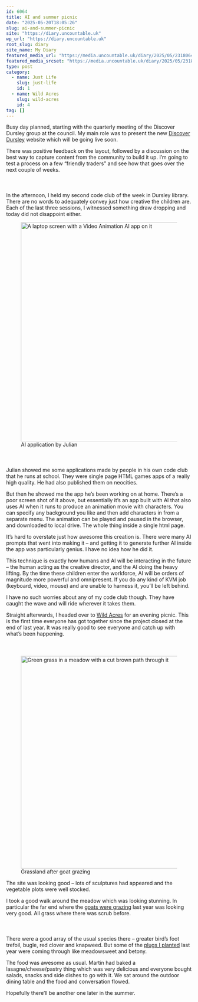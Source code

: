 ```yaml
---
id: 6064
title: AI and summer picnic
date: "2025-05-20T18:05:26"
slug: ai-and-summer-picnic
site: "https://diary.uncountable.uk"
wp_url: "https://diary.uncountable.uk"
root_slug: diary
site_name: My Diary
featured_media_url: "https://media.uncountable.uk/diary/2025/05/23180649/IMG20250520172740.webp"
featured_media_srcset: "https://media.uncountable.uk/diary/2025/05/23180649/IMG20250520172740-300x169.webp 300w, https://media.uncountable.uk/diary/2025/05/23180649/IMG20250520172740-1024x576.webp 1024w, https://media.uncountable.uk/diary/2025/05/23180649/IMG20250520172740-150x150.webp 150w, https://media.uncountable.uk/diary/2025/05/23180649/IMG20250520172740-640x360.webp 640w, https://media.uncountable.uk/diary/2025/05/23180649/IMG20250520172740.webp 1959w"
type: post
category:
  - name: Just Life
    slug: just-life
    id: 1
  - name: Wild Acres
    slug: wild-acres
    id: 4
tag: []
---
```



<p>Busy day planned, starting with the quarterly meeting of the Discover Dursley group at the council.  My main role was to present the new <a href="https://discoverdursley.org.uk/">Discover Dursley</a> website which will be going live soon.</p>



<p>There was positive feedback on the layout, followed by a discussion on the best way to capture content from the community to build it up.  I&#8217;m going to test a process on a few &#8220;friendly traders&#8221; and see how that goes over the next couple of weeks.</p>


<style>.kb-row-layout-id6064_0db4df-75 > .kt-row-column-wrap{align-content:start;}:where(.kb-row-layout-id6064_0db4df-75 > .kt-row-column-wrap) > .wp-block-kadence-column{justify-content:start;}.kb-row-layout-id6064_0db4df-75 > .kt-row-column-wrap{column-gap:var(--global-kb-gap-md, 2rem);row-gap:var(--global-kb-gap-md, 2rem);padding-top:var(--global-kb-spacing-sm, 1.5rem);padding-bottom:var(--global-kb-spacing-sm, 1.5rem);grid-template-columns:repeat(2, minmax(0, 1fr));}.kb-row-layout-id6064_0db4df-75 > .kt-row-layout-overlay{opacity:0.30;}@media all and (max-width: 1024px){.kb-row-layout-id6064_0db4df-75 > .kt-row-column-wrap{grid-template-columns:repeat(2, minmax(0, 1fr));}}@media all and (max-width: 767px){.kb-row-layout-id6064_0db4df-75 > .kt-row-column-wrap{grid-template-columns:minmax(0, 1fr);}.kb-row-layout-id6064_0db4df-75 > .kt-row-column-wrap > .wp-block-kadence-column:nth-of-type(1){order:2;}.kb-row-layout-id6064_0db4df-75 > .kt-row-column-wrap > .wp-block-kadence-column:nth-of-type(2){order:1;}.kb-row-layout-id6064_0db4df-75 > .kt-row-column-wrap > .wp-block-kadence-column:nth-of-type(3){order:12;}.kb-row-layout-id6064_0db4df-75 > .kt-row-column-wrap > .wp-block-kadence-column:nth-of-type(4){order:11;}.kb-row-layout-id6064_0db4df-75 > .kt-row-column-wrap > .wp-block-kadence-column:nth-of-type(5){order:22;}.kb-row-layout-id6064_0db4df-75 > .kt-row-column-wrap > .wp-block-kadence-column:nth-of-type(6){order:21;}.kb-row-layout-id6064_0db4df-75 > .kt-row-column-wrap > .wp-block-kadence-column:nth-of-type(7){order:32;}.kb-row-layout-id6064_0db4df-75 > .kt-row-column-wrap > .wp-block-kadence-column:nth-of-type(8){order:31;}}</style><div class="kb-row-layout-wrap kb-row-layout-id6064_0db4df-75 alignnone wp-block-kadence-rowlayout"><div class="kt-row-column-wrap kt-has-2-columns kt-row-layout-equal kt-tab-layout-inherit kt-mobile-layout-row kt-row-valign-top">
<style>.kadence-column6064_3d0fe1-f4 > .kt-inside-inner-col,.kadence-column6064_3d0fe1-f4 > .kt-inside-inner-col:before{border-top-left-radius:0px;border-top-right-radius:0px;border-bottom-right-radius:0px;border-bottom-left-radius:0px;}.kadence-column6064_3d0fe1-f4 > .kt-inside-inner-col{column-gap:var(--global-kb-gap-sm, 1rem);}.kadence-column6064_3d0fe1-f4 > .kt-inside-inner-col{flex-direction:column;}.kadence-column6064_3d0fe1-f4 > .kt-inside-inner-col > .aligncenter{width:100%;}.kadence-column6064_3d0fe1-f4 > .kt-inside-inner-col:before{opacity:0.3;}.kadence-column6064_3d0fe1-f4{position:relative;}@media all and (max-width: 1024px){.kadence-column6064_3d0fe1-f4 > .kt-inside-inner-col{flex-direction:column;justify-content:center;}}@media all and (max-width: 767px){.kadence-column6064_3d0fe1-f4 > .kt-inside-inner-col{flex-direction:column;justify-content:center;}}</style>
<div class="wp-block-kadence-column kadence-column6064_3d0fe1-f4"><div class="kt-inside-inner-col">
<p>In the afternoon, I held my second code club of the week in Dursley library.  There are no words to adequately convey just how creative the children are.  Each of the last three sessions, I witnessed something draw dropping and today did not disappoint either.</p>



<p></p>
</div></div>


<style>.kadence-column6064_45b1a2-10 > .kt-inside-inner-col,.kadence-column6064_45b1a2-10 > .kt-inside-inner-col:before{border-top-left-radius:0px;border-top-right-radius:0px;border-bottom-right-radius:0px;border-bottom-left-radius:0px;}.kadence-column6064_45b1a2-10 > .kt-inside-inner-col{column-gap:var(--global-kb-gap-sm, 1rem);}.kadence-column6064_45b1a2-10 > .kt-inside-inner-col{flex-direction:column;}.kadence-column6064_45b1a2-10 > .kt-inside-inner-col > .aligncenter{width:100%;}.kadence-column6064_45b1a2-10 > .kt-inside-inner-col:before{opacity:0.3;}.kadence-column6064_45b1a2-10{position:relative;}@media all and (max-width: 1024px){.kadence-column6064_45b1a2-10 > .kt-inside-inner-col{flex-direction:column;justify-content:center;}}@media all and (max-width: 767px){.kadence-column6064_45b1a2-10 > .kt-inside-inner-col{flex-direction:column;justify-content:center;}}</style>
<div class="wp-block-kadence-column kadence-column6064_45b1a2-10"><div class="kt-inside-inner-col">
<figure class="wp-block-image size-large"><img loading="lazy" decoding="async" width="1024" height="594" src="https://media.uncountable.uk/diary/2025/05/23180638/IMG20250520161312-1024x594.webp" alt="A laptop screen with a Video Animation AI app on it" class="wp-image-6065" srcset="https://media.uncountable.uk/diary/2025/05/23180638/IMG20250520161312-1024x594.webp 1024w, https://media.uncountable.uk/diary/2025/05/23180638/IMG20250520161312-300x174.webp 300w, https://media.uncountable.uk/diary/2025/05/23180638/IMG20250520161312-640x371.webp 640w" sizes="auto, (max-width: 1024px) 100vw, 1024px" /><figcaption class="wp-element-caption">AI application by Julian</figcaption></figure>
</div></div>

</div></div>


<p>Julian showed me some applications made by people in his own code club that he runs at school.  They were single page HTML games apps of a really high quality.  He had also published them on neocities.</p>



<p>But then he showed me the app he&#8217;s been working on at home.  There&#8217;s a poor screen shot of it above, but essentially it&#8217;s an app built with AI that also uses AI when it runs to produce an animation movie with characters.  You can specify any background you like and then add characters in from a separate menu.  The animation can be played and paused in the browser, and downloaded to local drive.  The whole thing inside a single html page.</p>



<p>It&#8217;s hard to overstate just how awesome this creation is.  There were many AI prompts that went into making it &#8211; and getting it to generate further AI inside the app was particularly genius.  I have no idea how he did it.</p>



<p>This technique is exactly how humans and AI will be interacting in the future &#8211; the human acting as the creative director, and the AI doing the heavy lifting.  By the time these children enter the workforce, AI will be orders of magnitude more powerful and omnipresent.  If you do any kind of KVM job (keyboard, video, mouse) and are unable to harness it, you&#8217;ll be left behind.</p>



<p>I have no such worries about any of my code club though.  They have caught the wave and will ride wherever it takes them.</p>



<p>Straight afterwards, I headed over to <a href="https://wildacres.org.uk/">Wild Acres</a> for an evening picnic.  This is the first time everyone has got together since the project closed at the end of last year.  It was really good to see everyone and catch up with what&#8217;s been happening.</p>


<style>.kb-row-layout-id6064_92ed98-f3 > .kt-row-column-wrap{align-content:start;}:where(.kb-row-layout-id6064_92ed98-f3 > .kt-row-column-wrap) > .wp-block-kadence-column{justify-content:start;}.kb-row-layout-id6064_92ed98-f3 > .kt-row-column-wrap{column-gap:var(--global-kb-gap-md, 2rem);row-gap:var(--global-kb-gap-md, 2rem);padding-top:var(--global-kb-spacing-sm, 1.5rem);padding-bottom:var(--global-kb-spacing-sm, 1.5rem);grid-template-columns:repeat(2, minmax(0, 1fr));}.kb-row-layout-id6064_92ed98-f3 > .kt-row-layout-overlay{opacity:0.30;}@media all and (max-width: 1024px){.kb-row-layout-id6064_92ed98-f3 > .kt-row-column-wrap{grid-template-columns:repeat(2, minmax(0, 1fr));}}@media all and (max-width: 767px){.kb-row-layout-id6064_92ed98-f3 > .kt-row-column-wrap{grid-template-columns:minmax(0, 1fr);}}</style><div class="kb-row-layout-wrap kb-row-layout-id6064_92ed98-f3 alignnone wp-block-kadence-rowlayout"><div class="kt-row-column-wrap kt-has-2-columns kt-row-layout-equal kt-tab-layout-inherit kt-mobile-layout-row kt-row-valign-top">
<style>.kadence-column6064_c98de5-05 > .kt-inside-inner-col,.kadence-column6064_c98de5-05 > .kt-inside-inner-col:before{border-top-left-radius:0px;border-top-right-radius:0px;border-bottom-right-radius:0px;border-bottom-left-radius:0px;}.kadence-column6064_c98de5-05 > .kt-inside-inner-col{column-gap:var(--global-kb-gap-sm, 1rem);}.kadence-column6064_c98de5-05 > .kt-inside-inner-col{flex-direction:column;}.kadence-column6064_c98de5-05 > .kt-inside-inner-col > .aligncenter{width:100%;}.kadence-column6064_c98de5-05 > .kt-inside-inner-col:before{opacity:0.3;}.kadence-column6064_c98de5-05{position:relative;}@media all and (max-width: 1024px){.kadence-column6064_c98de5-05 > .kt-inside-inner-col{flex-direction:column;justify-content:center;}}@media all and (max-width: 767px){.kadence-column6064_c98de5-05 > .kt-inside-inner-col{flex-direction:column;justify-content:center;}}</style>
<div class="wp-block-kadence-column kadence-column6064_c98de5-05"><div class="kt-inside-inner-col">
<figure class="wp-block-image size-large"><img loading="lazy" decoding="async" width="1024" height="576" src="https://media.uncountable.uk/diary/2025/05/23180709/IMG20250520181117-1024x576.webp" alt="Green grass in a meadow with a cut brown path through it" class="wp-image-6068" srcset="https://media.uncountable.uk/diary/2025/05/23180709/IMG20250520181117-1024x576.webp 1024w, https://media.uncountable.uk/diary/2025/05/23180709/IMG20250520181117-300x169.webp 300w, https://media.uncountable.uk/diary/2025/05/23180709/IMG20250520181117-640x360.webp 640w, https://media.uncountable.uk/diary/2025/05/23180709/IMG20250520181117.webp 1959w" sizes="auto, (max-width: 1024px) 100vw, 1024px" /><figcaption class="wp-element-caption">Grassland after goat grazing</figcaption></figure>
</div></div>


<style>.kadence-column6064_0a9fd1-bc > .kt-inside-inner-col,.kadence-column6064_0a9fd1-bc > .kt-inside-inner-col:before{border-top-left-radius:0px;border-top-right-radius:0px;border-bottom-right-radius:0px;border-bottom-left-radius:0px;}.kadence-column6064_0a9fd1-bc > .kt-inside-inner-col{column-gap:var(--global-kb-gap-sm, 1rem);}.kadence-column6064_0a9fd1-bc > .kt-inside-inner-col{flex-direction:column;}.kadence-column6064_0a9fd1-bc > .kt-inside-inner-col > .aligncenter{width:100%;}.kadence-column6064_0a9fd1-bc > .kt-inside-inner-col:before{opacity:0.3;}.kadence-column6064_0a9fd1-bc{position:relative;}@media all and (max-width: 1024px){.kadence-column6064_0a9fd1-bc > .kt-inside-inner-col{flex-direction:column;justify-content:center;}}@media all and (max-width: 767px){.kadence-column6064_0a9fd1-bc > .kt-inside-inner-col{flex-direction:column;justify-content:center;}}</style>
<div class="wp-block-kadence-column kadence-column6064_0a9fd1-bc"><div class="kt-inside-inner-col">
<p>The site was looking good &#8211; lots of sculptures had appeared and the vegetable plots were well stocked.</p>



<p>I took a good walk around the meadow which was looking stunning.  In particular the far end where the <a href="https://diary.uncountable.uk/2024/07/welcoming-the-goats/" data-type="post" data-id="3426">goats were grazing</a> last year was looking very good.  All grass where there was scrub before.</p>
</div></div>

</div></div>


<p>There were a good array of the usual species there &#8211; greater bird&#8217;s foot trefoil, bugle, red clover and knapweed.  But some of the <a href="https://diary.uncountable.uk/2024/05/completing-the-plugs/" data-type="post" data-id="3244">plugs I planted</a> last year were coming through like meadowsweet and betony.</p>



<p>The food was awesome as usual.  Martin had baked a lasagne/cheese/pastry thing which was very delicious and everyone bought salads, snacks and side dishes to go with it.  We sat around the outdoor dining table and the food and conversation flowed.</p>



<p>Hopefully there&#8217;ll be another one later in the summer.</p>
